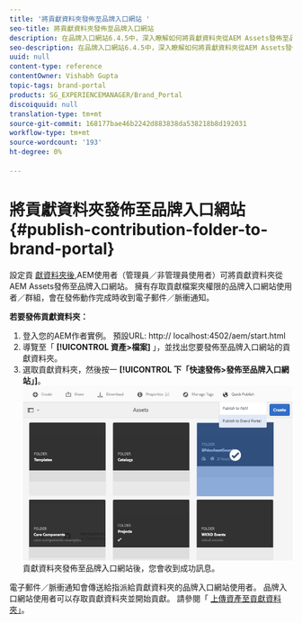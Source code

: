 ```yaml
---
title: '將貢獻資料夾發佈至品牌入口網站 '
seo-title: 將貢獻資料夾發佈至品牌入口網站
description: 在品牌入口網站6.4.5中，深入瞭解如何將貢獻資料夾從AEM Assets發佈至品牌入口網站。
seo-description: 在品牌入口網站6.4.5中，深入瞭解如何將貢獻資料夾從AEM Assets發佈至品牌入口網站。
uuid: null
content-type: reference
contentOwner: Vishabh Gupta
topic-tags: brand-portal
products: SG_EXPERIENCEMANAGER/Brand_Portal
discoiquuid: null
translation-type: tm+mt
source-git-commit: 168177bae46b2242d883838da538218b8d192031
workflow-type: tm+mt
source-wordcount: '193'
ht-degree: 0%

---
```



# 將貢獻資料夾發佈至品牌入口網站 {#publish-contribution-folder-to-brand-portal}

設定貢 [獻資料夾後](brand-portal-configure-contribution-folder-properties.md),AEM使用者（管理員／非管理員使用者）可將貢獻資料夾從AEM Assets發佈至品牌入口網站。 擁有存取貢獻檔案夾權限的品牌入口網站使用者／群組，會在發佈動作完成時收到電子郵件／脈衝通知。

**若要發佈貢獻資料夾：**

1. 登入您的AEM作者實例。
預設URL: http:// localhost:4502/aem/start.html
1. 導覽至「 **[!UICONTROL 資產>檔案]** 」，並找出您要發佈至品牌入口網站的貢獻資料夾。
1. 選取貢獻資料夾，然後按一 **[!UICONTROL 下「快速發佈>發佈至品牌入口網站」]**。
   ![](assets/publish-contribution-folder-to-bp.png)
貢獻資料夾發佈至品牌入口網站後，您會收到成功訊息。

電子郵件／脈衝通知會傳送給指派給貢獻資料夾的品牌入口網站使用者。 品牌入口網站使用者可以存取貢獻資料夾並開始貢獻。 請參閱「 [上傳資產至貢獻資料夾」](brand-portal-upload-assets-to-contribution-folder.md)。
